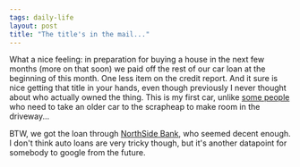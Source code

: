 ```yaml
---
tags: daily-life
layout: post
title: "The title's in the mail..."
---
```




What a nice feeling: in preparation for buying a house in the next few months (more on that soon) we paid off the rest of our car loan at the beginning of this month. One less item on the credit report. And it sure is nice getting that title in your hands, even though previously I never thought about who actually owned the thing. This is my first car, unlike <a href="http://mark.denovich.org/archives/000624.html">some people</a> who need to take an older car to the scrapheap to make room in the driveway...

<p>BTW, we got the loan through <a href="http://northsidebank.com/">NorthSide Bank</a>, who seemed decent enough. I don't think auto loans are very tricky though, but it's another datapoint for somebody to google from the future.</p>


